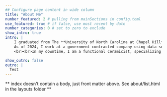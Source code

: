 ```yaml
---
## Configure page content in wide column
title: "About Me"
number_featured: 2 # pulling from mainSections in config.toml
use_featured: true # if false, use most recent by date
number_categories: 0 # set to zero to exclude
show_intro: true 
intro: |
    I graduated from The **University of North Carolina at Chapel Hill** with my doctorate in cognitive psychology back in 2021. There, I worked with [Jennifer Arnold](https://jenniferarnold.web.unc.edu/) on researching the cognitive mechanisms underlying how people deal with ambiguous language, like pronouns.<br><br>After graduation, I became a researcher at the **University of Colorado Boulder** with the Institute of Cognitive Science. I worked with [Albert     Kim](https://www.colorado.edu/lab/kimlab/al-kim) and [Jared Novick](https://hesp.umd.edu/facultyprofile/novick/jared) on        projects involving  electroencephalography (EEG) and eye-tracking to extract measures related to executive   function and language processing.<br><br>
    As of 2024, I work at a government contracted company using data science and machine learning techniques to create tools and perform analyses relating to real property data. 
    <br><br>In my downtime, I am a functional ceramicist, specializing in wheel-thrown pottery. I will be teaching wheel-throwing classes on Sundays at the [**Firehouse Art Center**](https://firehouseart.org/) in Longmont, Colorado starting in 2025. See below for a preview of my most recent work! 

show_outro: false 
outro: |
  Test
---
```


** index doesn't contain a body, just front matter above.
See about/list.html in the layouts folder **
